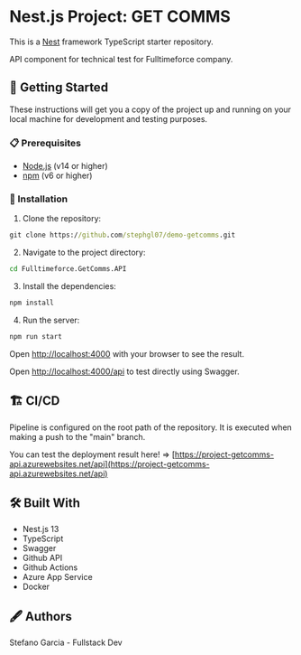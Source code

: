 # Nest.js Project: GET COMMS

This is a [Nest](https://github.com/nestjs/nest) framework TypeScript starter repository.

API component for technical test for Fulltimeforce company.

## 🚀 Getting Started

These instructions will get you a copy of the project up and running on your local machine for development and testing purposes.

### 📋 Prerequisites

- [Node.js](https://nodejs.org/en/) (v14 or higher)
- [npm](https://www.npmjs.com/) (v6 or higher)

### 🔧 Installation

1. Clone the repository:

```cmd
git clone https://github.com/stephgl07/demo-getcomms.git
```

2. Navigate to the project directory:

```bash
cd Fulltimeforce.GetComms.API
```

3. Install the dependencies:

```bash
npm install
```

4. Run the server:

```bash
npm run start
```

Open [http://localhost:4000](http://localhost:4000) with your browser to see the result.

Open [http://localhost:4000/api](http://localhost:4000/api) to test directly using Swagger.

## 🏗️ CI/CD

Pipeline is configured on the root path of the repository. It is executed when making a push to the "main" branch.

You can test the deployment result here! => [https://project-getcomms-api.azurewebsites.net/api](https://project-getcomms-api.azurewebsites.net/api)

## 🛠️ Built With

- Nest.js 13
- TypeScript
- Swagger
- Github API
- Github Actions
- Azure App Service
- Docker

## 🖋️ Authors

Stefano Garcia - Fullstack Dev
